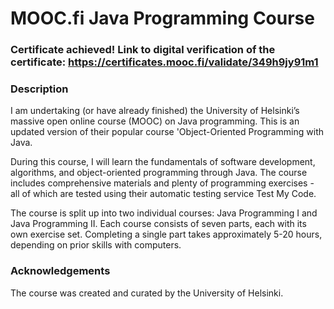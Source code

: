# **MOOC.fi Java Programming Course**
### **Certificate achieved!** Link to digital verification of the certificate: https://certificates.mooc.fi/validate/349h9jy91m1

### **Description**
I am undertaking (or have already finished) the University of Helsinki’s massive open online course (MOOC) on Java programming. This is an updated version of their popular course 'Object-Oriented Programming with Java.

During this course, I will learn the fundamentals of software development, algorithms, and object-oriented programming through Java. The course includes comprehensive materials and plenty of programming exercises - all of which are tested using their automatic testing service Test My Code.

The course is split up into two individual courses: Java Programming I and Java Programming II. Each course consists of seven parts, each with its own exercise set. Completing a single part takes approximately 5-20 hours, depending on prior skills with computers. 

### **Acknowledgements**
The course was created and curated by the University of Helsinki. 
